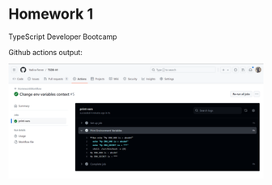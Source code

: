 # Homework 1

TypeScript Developer Bootcamp

Github actions output:

![github-actions-output](/github-action-output.png 'Github Actions Output')
